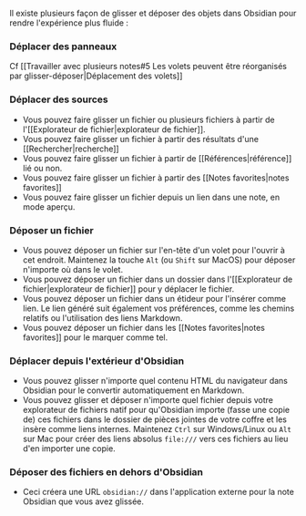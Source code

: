 Il existe plusieurs façon de glisser et déposer des objets dans Obsidian pour rendre l'expérience plus fluide :

### Déplacer des panneaux

Cf [[Travailler avec plusieurs notes#5 Les volets peuvent être réorganisés par glisser-déposer|Déplacement des volets]]

### Déplacer des sources

- Vous pouvez faire glisser un fichier ou plusieurs fichiers à partir de l'[[Explorateur de fichier|explorateur de fichier]].
- Vous pouvez faire glisser un fichier à partir des résultats d'une [[Rechercher|recherche]]
- Vous pouvez faire glisser un fichier à partir de [[Références|référence]] lié ou non.
- Vous pouvez faire glisser un fichier à partir des [[Notes favorites|notes favorites]]
- Vous pouvez faire glisser un fichier depuis un lien dans une note, en mode aperçu. 

### Déposer un fichier
- Vous pouvez déposer un fichier sur l'en-tête d'un volet pour l'ouvrir à cet endroit. Maintenez la touche `Alt` (ou `Shift` sur MacOS) pour déposer n'importe où dans le volet.
- Vous pouvez déposer un fichier dans un dossier dans l'[[Explorateur de fichier|explorateur de fichier]] pour y déplacer le fichier.
- Vous pouvez déposer un fichier dans un étideur pour l'insérer comme lien. Le lien généré suit également vos préférences, comme les chemins relatifs ou l'utilisation des liens Markdown.
- Vous pouvez déposer un fichier dans les [[Notes favorites|notes favorites]] pour le marquer comme tel.


### Déplacer depuis l'extérieur d'Obsidian

- Vous pouvez glisser n'importe quel contenu HTML du navigateur dans Obsidian pour le convertir automatiquement en Markdown.
- Vous pouvez glisser et déposer n'importe quel fichier depuis votre explorateur de fichiers natif pour qu'Obsidian importe (fasse une copie de) ces fichiers dans le dossier de pièces jointes de votre coffre et les insère comme liens internes. Maintenez `Ctrl` sur Windows/Linux ou `Alt` sur Mac pour créer des liens absolus `file:///` vers ces fichiers au lieu d'en importer une copie.

### Déposer des fichiers en dehors d'Obsidian

- Ceci créera une URL `obsidian://` dans l'application externe pour la note Obsidian que vous avez glissée.